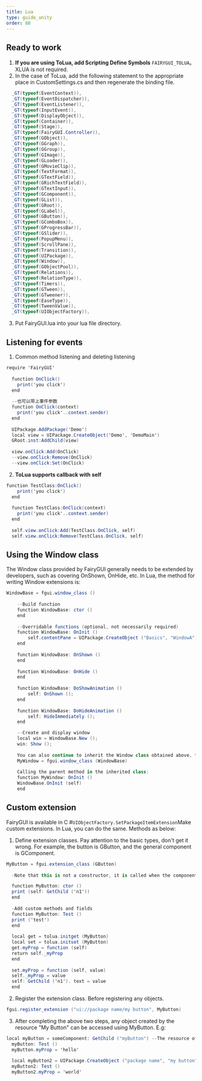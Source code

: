 ```yaml
---
title: Lua
type: guide_unity
order: 80
---
```


## Ready to work

1. **If you are using ToLua, add Scripting Define Symbols** `FAIRYGUI_TOLUA`。 XLUA is not required.
2. In the case of ToLua, add the following statement to the appropriate place in CustomSettings.cs and then regenerate the binding file.

```csharp
  _GT(typeof(EventContext)),
  _GT(typeof(EventDispatcher)),
  _GT(typeof(EventListener)),
  _GT(typeof(InputEvent)),
  _GT(typeof(DisplayObject)),
  _GT(typeof(Container)),
  _GT(typeof(Stage)),
  _GT(typeof(FairyGUI.Controller)),
  _GT(typeof(GObject)),
  _GT(typeof(GGraph)),
  _GT(typeof(GGroup)),
  _GT(typeof(GImage)),
  _GT(typeof(GLoader)),
  _GT(typeof(GMovieClip)),
  _GT(typeof(TextFormat)),
  _GT(typeof(GTextField)),
  _GT(typeof(GRichTextField)),
  _GT(typeof(GTextInput)),
  _GT(typeof(GComponent)),
  _GT(typeof(GList)),
  _GT(typeof(GRoot)),
  _GT(typeof(GLabel)),
  _GT(typeof(GButton)),
  _GT(typeof(GComboBox)),
  _GT(typeof(GProgressBar)),
  _GT(typeof(GSlider)),
  _GT(typeof(PopupMenu)),
  _GT(typeof(ScrollPane)),
  _GT(typeof(Transition)),
  _GT(typeof(UIPackage)),
  _GT(typeof(Window)),
  _GT(typeof(GObjectPool)),
  _GT(typeof(Relations)),
  _GT(typeof(RelationType)),
  _GT(typeof(Timers)),
  _GT(typeof(GTween)),
  _GT(typeof(GTweener)),
  _GT(typeof(EaseType)),
  _GT(typeof(TweenValue)),
  _GT(typeof(UIObjectFactory)),
```

3. Put FairyGUI.lua into your lua file directory.

## Listening for events

1. Common method listening and deleting listening

```csharp
require 'FairyGUI'
  
  function OnClick()
  	print('you click')
  end
  
  --也可以带上事件参数
  function OnClick(context)
  	print('you click'..context.sender)
  end
  
  UIPackage.AddPackage('Demo')
  local view = UIPackage.CreateObject('Demo', 'DemoMain')
  GRoot.inst:AddChild(view)
  
  view.onClick:Add(OnClick)
  --view.onClick:Remove(OnClick)
  --view.onClick:Set(OnClick)
```

2. **ToLua supports callback with self**

```csharp
function TestClass:OnClick()
  	print('you click')
  end
  
  function TestClass:OnClick(context)
  	print('you click'..context.sender)
  end
  
  self.view.onClick:Add(TestClass.OnClick, self)
  self.view.onClick:Remove(TestClass.OnClick, self)
```

## Using the Window class

The Window class provided by FairyGUI generally needs to be extended by developers, such as covering OnShown, OnHide, etc. In Lua, the method for writing Window extensions is:

```csharp
WindowBase = fgui.window_class ()
    
    --Build function
    function WindowBase: ctor ()
    end
    
    --Overridable functions (optional, not necessarily required)
    function WindowBase: OnInit ()
        self.contentPane = UIPackage.CreateObject ("Basics", "WindowA");
    end
    
    function WindowBase: OnShown ()
    end
    
    function WindowBase: OnHide ()
    end
    
    function WindowBase: DoShowAnimation ()
        self: OnShown ();
    end
    
    function WindowBase: DoHideAnimation ()
        self: HideImmediately ();
    end

    --Create and display window
    local win = WindowBase.New ();
    win: Show ();
    
    You can also continue to inherit the Window class obtained above, for example:
    MyWindow = fgui.window_class (WindowBase)
    
    Calling the parent method in the inherited class:
    function MyWindow: OnInit ()
    WindowBase.OnInit (self)
    end
```

## Custom extension

FairyGUI is available in C #`UIObjectFactory.SetPackageItemExtension`Make custom extensions. In Lua, you can do the same. Methods as below:

1. Define extension classes. Pay attention to the basic types, don't get it wrong. For example, the button is GButton, and the general component is GComponent.

```csharp
MyButton = fgui.extension_class (GButton)
  
  -Note that this is not a constructor, it is called when the component has been built

  function MyButton: ctor ()
  print (self: GetChild ('n1'))
  end
  
  -Add custom methods and fields
  function MyButton: Test ()
  print ('test')
  end
  
  local get = tolua.initget (MyButton)
  local set = tolua.initset (MyButton)
  get.myProp = function (self)
  return self._myProp
  end
  
  set.myProp = function (self, value)
  self._myProp = value
  self: GetChild ('n1'). text = value
  end
```

2. Register the extension class. Before registering any objects.

```csharp
fgui.register_extension ("ui://package name/my button", MyButton)
```

3. After completing the above two steps, any object created by the resource "My Button" can be accessed using MyButton. E.g:

```csharp
local myButton = someComponent: GetChild ("myButton") --The resource of this myButton is "My Button"
  myButton: Test ()
  myButton.myProp = 'hello'
  
  local myButton2 = UIPackage.CreateObject ("package name", "my button")
  myButton2: Test ()
  myButton2.myProp = 'world'
```
